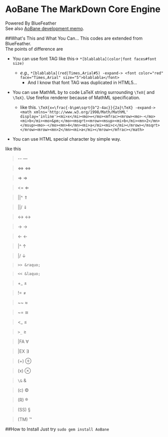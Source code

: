 AoBane The MarkDown Core Engine
======

Powered By BlueFeather<br> 
See also [AoBane development memo](https://github.com/setminami/AoBane/wiki/development-memo).

##What's This and What You Can...
This codes are extended from BlueFeather.<br>
The points of difference are
* You can use font TAG like this-> `*[blablabla](color|font faces#font size)`
  * *e.g.,* `*[blablabla](red|Times,Arial#5) -expand-> <font color="red" face="Times,Arial" size="5">blablabla</font>`
    - And I know that font TAG was duplicated in HTML5...
* You can use MathML by to code LaTeX string surrounding `\TeX{` and `\TeX}`. Use firefox renderer because of MathML specification.
  * like this. `\TeX{x=\frac{-b\pm\sqrt{b^2-4ac}}{2a}\TeX} -expand-> <math xmlns='http://www.w3.org/1998/Math/MathML' display='inline'><mi>x</mi><mo>=</mo><mfrac><mrow><mo>-</mo><mi>b</mi><mo>&pm;</mo><msqrt><mrow><msup><mi>b</mi><mn>2</mn></msup><mo>-</mo><mn>4</mn><mi>a</mi><mi>c</mi></mrow></msqrt></mrow><mrow><mn>2</mn><mi>a</mi></mrow></mfrac></math>`
  
* You can use HTML special character by simple way.

like this
> -- &mdash;

> <=> &hArr;

> => &rArr;

> <= &lArr;

> ||^ &uArr;

> ||/ &dArr;

> <-> &harr;

> -> &rarr;

> <- &larr;

> |^ &uarr;

> |/ &darr;

> `>> &raquo;`

> `<< &laquo;`

> +_ &plusmn;

> != &ne;

> ~~ &asymp;

> ~= &cong;

> <_ &le;

> `>_` &ge;

> |FA &forall;

> |EX &exist;

> (+) &oplus;

> (x) &otimes;

> `\&` &amp;

> (c) &copy;

> (R) &reg;

> (SS) &sect;

> (TM) &trade;

##How to Install
Just try 
`sudo gem install AoBane`

